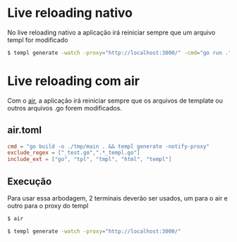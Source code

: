 # Live reloading nativo

No live reloading nativo a aplicação irá reiniciar sempre que um arquivo templ for modificado

```bash
$ templ generate -watch -proxy="http://localhost:3000/" -cmd="go run ."
```

# Live reloading com air

Com o [air](https://github.com/cosmtrek/air), a aplicação irá reiniciar sempre que os arquivos de template ou outros arquivos .go forem modificados.

## air.toml

```conf
cmd = "go build -o ./tmp/main . && templ generate -notify-proxy"
exclude_regex = ["_test.go",".*_templ.go"]
include_ext = ["go", "tpl", "tmpl", "html", "templ"]
```

## Execução

Para usar essa arbodagem, 2 terminais deverão ser usados, um para o air e outro para o proxy do templ

```bash
$ air
```


```bash
$ templ generate -watch -proxy="http://localhost:3000/"
```